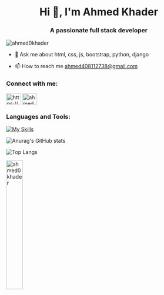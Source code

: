 <h1 align="center">Hi 👋, I'm Ahmed Khader</h1>
<h3 align="center">A passionate full stack developer</h3>

<p align="left"> <img src="https://komarev.com/ghpvc/?username=ahmed0khader&label=Profile%20views&color=0e75b6&style=flat" alt="ahmed0khader" /> </p>


- 💬 Ask me about html, css, js, bootstrap, python, django

- 📫 How to reach me ahmed408112738@gmail.com

<h3 align="left">Connect with me:</h3>
<p align="left">
<a href="https://linkedin.com/in/https://www.linkedin.com/in/ahmed-khader-12a044242/" target="blank"><img align="center" src="https://raw.githubusercontent.com/rahuldkjain/github-profile-readme-generator/master/src/images/icons/Social/linked-in-alt.svg" alt="https://www.linkedin.com/in/ahmed-khader-12a044242/" height="30" width="40" /></a>
<a href="https://discord.gg/ahmed kh#8556" target="blank"><img align="center" src="https://raw.githubusercontent.com/rahuldkjain/github-profile-readme-generator/master/src/images/icons/Social/discord.svg" alt="ahmed kh#8556" height="30" width="40" /></a>
</p>

<!----Start Skills-->
<h3 align="left">Languages and Tools:</h3>
<div align="left">
  
  [![My Skills](https://skillicons.dev/icons?i=vscode,html,css,bootstrap,js,jquery,react,python,django,mysql,postgresql,redis,docker,restfulapi)](https://skillicons.dev)
  
</div>
<!---End Skills-->


</td><td valign="top" width="33%">

<!----Down redme-->

![Anurag's GitHub stats](https://github-readme-stats.vercel.app/api?username=ahmed0khader&show_icons=true&theme=radical)

![Top Langs](https://github-readme-stats.vercel.app/api/top-langs/?username=ahmed0khader&layout=compact)

<p><img style="width: 30%;" src="https://github-readme-streak-stats.herokuapp.com/?user=ahmed0khader&" alt="ahmed0khader" /></p>

<!--->

